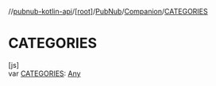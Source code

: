 //[pubnub-kotlin-api](../../../../index.md)/[[root]](../../index.md)/[PubNub](../index.md)/[Companion](index.md)/[CATEGORIES](-c-a-t-e-g-o-r-i-e-s.md)

# CATEGORIES

[js]\
var [CATEGORIES](-c-a-t-e-g-o-r-i-e-s.md): [Any](https://kotlinlang.org/api/latest/jvm/stdlib/kotlin-stdlib/kotlin/-any/index.html)
